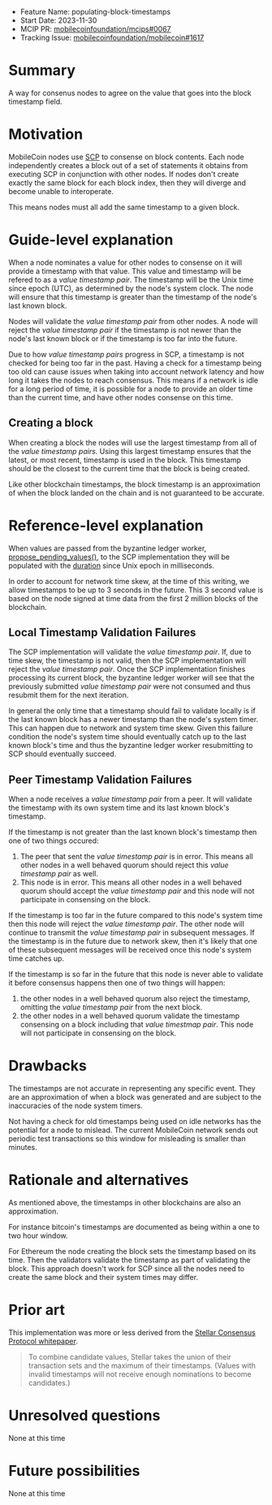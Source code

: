 - Feature Name: populating-block-timestamps
- Start Date: 2023-11-30
- MCIP PR: [mobilecoinfoundation/mcips#0067](https://github.com/mobilecoinfoundation/mcips/pull/67)
- Tracking Issue: [mobilecoinfoundation/mobilecoin#1617](https://github.com/mobilecoinfoundation/mobilecoin/issues/1617)

# Summary
[summary]: #summary

A way for consenus nodes to agree on the value that goes into the block
timestamp field.

# Motivation
[motivation]: #motivation

MobileCoin nodes use
[SCP](https://www.stellar.org/papers/stellar-consensus-protocol) to consense on
block contents. Each node independently creates a block out of a set of
statements it obtains from executing SCP in conjunction with other nodes. If
nodes don't create exactly the same block for each block index, then they will
diverge and become unable to interoperate.

This means nodes must all add the same timestamp to a given block.

# Guide-level explanation
[guide-level-explanation]: #guide-level-explanation

When a node nominates a value for other nodes to consense on it will provide a
timestamp with that value. This value and timestamp will be refered to as a
_value timestamp pair_. The timestamp will be the Unix time since epoch
(UTC), as determined by the node's system clock. The node will ensure that this
timestamp is greater than the timestamp of the node's last known block.

Nodes will validate the _value timestamp pair_ from other nodes. A node will reject the _value
timestamp pair_ if the timestamp is not newer than the node's last known block
or if the timestamp is too far into the future.

Due to how _value timestamp pairs_ progress in SCP, a timestamp is not checked
for being too far in the past. Having a check for a timestamp being too old can
cause issues when taking into account network latency and how long it takes the
nodes to reach consensus. This means if a network is idle for a long period of
time, it is possible for a node to provide an older time than the current time,
and have other nodes consense on this time.

## Creating a block

When creating a block the nodes will use the largest timestamp from all of the
_value timestamp pairs_. Using this largest timestamp ensures that the latest, or
most recent, timestamp is used in the block. This timestamp should be the
closest to the current time that the block is being created.

Like other blockchain timestamps, the block timestamp is an approximation of
when the block landed on the chain and is not guaranteed to be accurate.

# Reference-level explanation
[reference-level-explanation]: #reference-level-explanation

When values are passed from the byzantine ledger worker,
[propose\_pending\_values()](https://github.com/mobilecoinfoundation/mobilecoin/blob/f5907cf3374b1e7b57a173af72950f247b789864/consensus/service/src/byzantine_ledger/worker.rs#L433), 
to the SCP implementation they will be populated with the
[duration](https://doc.rust-lang.org/std/time/struct.Duration.html) since Unix
epoch in milliseconds.

In order to account for network time skew, at the time of this writing, we allow
timestamps to be up to 3 seconds in the future. This 3 second value is based on
the
node signed at time data from the first 2 million blocks of the blockchain.

## Local Timestamp Validation Failures

The SCP implementation will validate the _value timestamp pair_. If, due to
time skew, the timestamp is not valid, then the SCP implementation will reject
the _value timestamp pair_. Once the SCP implementation finishes processing its
current block, the byzantine ledger worker will see that the previously
submitted _value timestamp pair_ were not consumed and thus resubmit them for
the next iteration.

In general the only time that a timestamp should fail to validate locally is if
the last known block has a newer timestamp than the node's system timer. This
can happen due to network and system time skew. Given this failure condition the
node's system time should eventually catch up to the last known block's time and
thus the byzantine ledger worker resubmitting to SCP should eventually succeed.

## Peer Timestamp Validation Failures

When a node receives a _value timestamp pair_ from a peer. It will validate the
timestamp with its own system time and its last known block's timestamp. 

If the timestamp is not greater than the last known block's timestamp then one
of two things occured:

1. The peer that sent the _value timestamp pair_ is in error. This means all
   other nodes in a well behaved quorum should reject this 
   _value timestamp pair_ as well.
2. This node is in error. This means all other nodes in a well behaved quorum
   should accept the _value timestamp pair_ and this node will not participate
   in consensing on the block.

If the timestamp is too far in the future compared to this node's system time
then this node will reject the _value timestamp pair_. The other node will
continue to transmit the _value timestamp pair_ in subsequent messages. If the
timestamp is in the future due to network skew, then it's likely that one of
these subsequent messages will be received once this node's system time catches
up.

If the timestamp is so far in the future that this node is never able to
validate it before consensus happens then one of two things will happen:

1. the other nodes in a well behaved quorum also reject the timestamp, omitting
   the _value timestamp pair_ from the next block.
2. the other nodes in a well behaved quorum validate the timestamp consensing on
   a block including that _value timestmap pair_. This node will not participate in consensing on the block.

# Drawbacks
[drawbacks]: #drawbacks

The timestamps are not accurate in representing any specific event. They are an
approximation of when a block was generated and are subject to the inaccuracies
of the node system timers.

Not having a check for old timestamps being used on idle networks has the
potential for a node to mislead. The current MobileCoin network sends out
periodic test transactions so this window for misleading is smaller than
minutes.

# Rationale and alternatives
[rationale-and-alternatives]: #rationale-and-alternatives

As mentioned above, the timestamps in other blockchains are also an
approximation. 

For instance bitcoin's timestamps are documented as being within
a one to two hour window.

For Ethereum the node creating the block sets the timestamp based on its time.
Then the validators validate the timestamp as part of validating the block. This
approach doesn't work for SCP since all the nodes need to create the same block
and their system times may differ.

# Prior art
[prior-art]: #prior-art

This implementation was more or less derived from the [Stellar Consensus
Protocol whitepaper](https://www.stellar.org/papers/stellar-consensus-protocol).

> To combine candidate values, Stellar takes the union of their transaction sets
> and the maximum of their timestamps. (Values with invalid timestamps will not
> receive enough nominations to become candidates.)

# Unresolved questions
[unresolved-questions]: #unresolved-questions

None at this time

# Future possibilities
[future-possibilities]: #future-possibilities

None at this time
